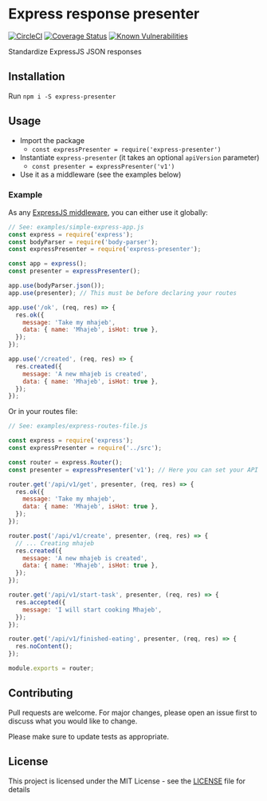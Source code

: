 # Express response presenter

[![CircleCI](https://circleci.com/gh/Fcmam5/express-response-presenter.svg?style=svg)](https://circleci.com/gh/Fcmam5/express-response-presenter) [![Coverage Status](https://coveralls.io/repos/github/Fcmam5/express-response-presnter/badge.svg?branch=develop)](https://coveralls.io/github/Fcmam5/express-response-presnter?branch=develop) [![Known Vulnerabilities](https://snyk.io/test/github/Fcmam5/express-response-presnter/badge.svg?targetFile=package.json)](https://snyk.io/test/github/Fcmam5/express-response-presnter?targetFile=package.json)

Standardize ExpressJS JSON responses

## Installation

Run `npm i -S express-presenter`

## Usage

- Import the package
  - `const expressPresenter = require('express-presenter')`
- Instantiate `express-presenter` (it takes an optional `apiVersion` parameter)
  - `const presenter = expressPresenter('v1')`
- Use it as a middleware (see the examples below)

### Example

As any [ExpressJS middleware](https://expressjs.com/en/guide/using-middleware.html), you can either use it globally:

```javascript
// See: examples/simple-express-app.js
const express = require('express');
const bodyParser = require('body-parser');
const expressPresenter = require('express-presenter');

const app = express();
const presenter = expressPresenter();

app.use(bodyParser.json());
app.use(presenter); // This must be before declaring your routes

app.use('/ok', (req, res) => {
  res.ok({
    message: 'Take my mhajeb',
    data: { name: 'Mhajeb', isHot: true },
  });
});

app.use('/created', (req, res) => {
  res.created({
    message: 'A new mhajeb is created',
    data: { name: 'Mhajeb', isHot: true },
  });
});
```

Or in your routes file:

```javascript
// See: examples/express-routes-file.js

const express = require('express');
const expressPresenter = require('../src');

const router = express.Router();
const presenter = expressPresenter('v1'); // Here you can set your API version

router.get('/api/v1/get', presenter, (req, res) => {
  res.ok({
    message: 'Take my mhajeb',
    data: { name: 'Mhajeb', isHot: true },
  });
});

router.post('/api/v1/create', presenter, (req, res) => {
  // ... Creating mhajeb
  res.created({
    message: 'A new mhajeb is created',
    data: { name: 'Mhajeb', isHot: true },
  });
});

router.get('/api/v1/start-task', presenter, (req, res) => {
  res.accepted({
    message: 'I will start cooking Mhajeb',
  });
});

router.get('/api/v1/finished-eating', presenter, (req, res) => {
  res.noContent();
});

module.exports = router;
```

## Contributing

Pull requests are welcome. For major changes, please open an issue first to discuss what you would like to change.

Please make sure to update tests as appropriate.

## License

This project is licensed under the MIT License - see the [LICENSE](./LICENSE) file for details

